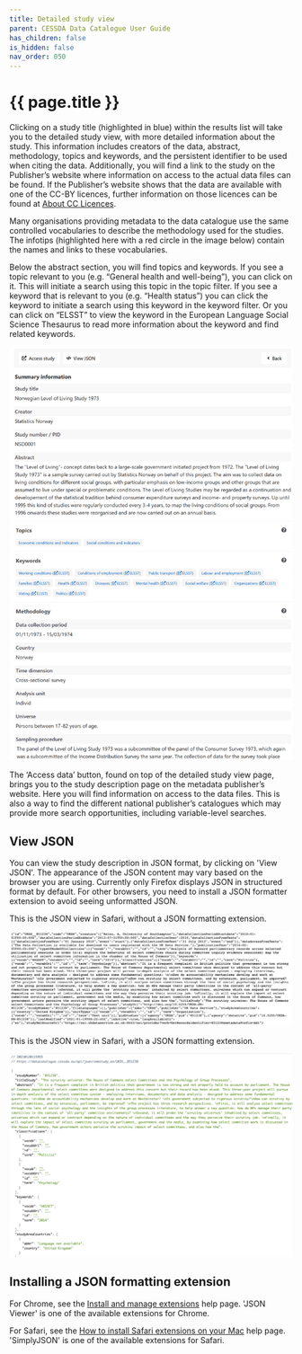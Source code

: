 ```yaml
---
title: Detailed study view
parent: CESSDA Data Catalogue User Guide
has_children: false
is_hidden: false
nav_order: 050
---
```


# {{ page.title }}

Clicking on a study title (highlighted in blue) within the results list will take you to the detailed study view,
with more detailed information about the study.
This information includes creators of the data, abstract, methodology, topics and keywords,
and the persistent identifier to be used when citing the data.
Additionally, you will find a link to the study on the Publisher’s website where information on access to
the actual data files can be found.
If the Publisher’s website shows that the data are available with one of the CC-BY licences,
further information on those licences can be found at
[About CC Licences](https://creativecommons.org/about/cclicenses/).

Many organisations providing metadata to the data catalogue use the
same controlled vocabularies to describe the methodology used for the studies.
The infotips (highlighted here with a red circle in the image below)
contain the names and links to these vocabularies.

Below the abstract section, you will find topics and keywords.
If you see a topic relevant to you (e.g. “General health and well-being”), you can click on it.
This will initiate a search using this topic in the topic filter.
If you see a keyword that is relevant to you (e.g. “Health status”) you can click the keyword to initiate a search using this keyword
in the keyword filter. Or you can click on “ELSST” to view the keyword in the European Language Social Science Thesaurus to read more
information about the keyword and find related keywords.

![Detailed study view](images/detailed-study-view.png "Detailed study view")

The ‘Access data’ button, found on top of the detailed study view page, brings you to the study description page on
the metadata publisher’s website.
Here you will find information on access to the data files.
This is also a way to find the different national publisher’s catalogues which may provide more search opportunities,
including variable-level searches.

## View JSON

You can view the study description in JSON format, by clicking on 'View JSON'.
The appearance of the JSON content may vary based on the browser you are using.
Currently only Firefox displays JSON in structured format by default.
For other browsers, you need to install a JSON formatter extension to avoid seeing unformatted JSON.

This is the JSON view in Safari, without a JSON formatting extension.

![Raw JSON view](images/raw-json.png "Raw JSON view")

This is the JSON view in Safari, with a JSON formatting extension.

![Formatted JSON view](images/pretty-json.png "Formatted JSON view")

## Installing a JSON formatting extension

For Chrome, see the [Install and manage extensions](https://support.google.com/chrome_webstore/answer/2664769?hl=en)
help page. 'JSON Viewer' is one of the available extensions for Chrome.

For Safari, see the [How to install Safari extensions on your Mac](https://support.apple.com/en-us/HT203051)
help page. 'SimplyJSON' is one of the available extensions for Safari.
